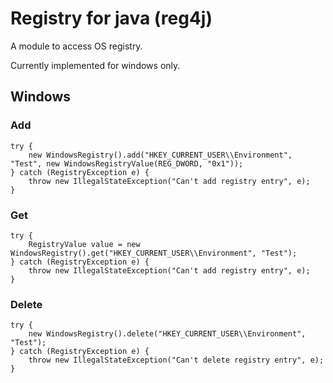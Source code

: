 # Registry for java (reg4j)
A module to access OS registry.

Currently implemented for windows only.

## Windows
### Add
```
try {
    new WindowsRegistry().add("HKEY_CURRENT_USER\\Environment", "Test", new WindowsRegistryValue(REG_DWORD, "0x1"));
} catch (RegistryException e) {
    throw new IllegalStateException("Can't add registry entry", e);
}
```
### Get
```
try {
    RegistryValue value = new WindowsRegistry().get("HKEY_CURRENT_USER\\Environment", "Test");
} catch (RegistryException e) {
    throw new IllegalStateException("Can't add registry entry", e);
}
```
### Delete
```
try {
    new WindowsRegistry().delete("HKEY_CURRENT_USER\\Environment", "Test");
} catch (RegistryException e) {
    throw new IllegalStateException("Can't delete registry entry", e);
}
```